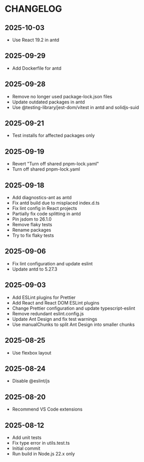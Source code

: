 # CHANGELOG

## 2025-10-03

- Use React 19.2 in antd

## 2025-09-29

- Add Dockerfile for antd

## 2025-09-28

- Remove no longer used package-lock.json files
- Update outdated packages in antd
- Use @testing-library/jest-dom/vitest in antd and solidjs-suid

## 2025-09-21

- Test installs for affected packages only

## 2025-09-19

- Revert "Turn off shared pnpm-lock.yaml"
- Turn off shared pnpm-lock.yaml

## 2025-09-18

- Add diagnostics-ant as antd
- Fix antd build due to misplaced index.d.ts
- Fix lint config in React projects
- Partially fix code splitting in antd
- Pin jsdom to 26.1.0
- Remove flaky tests
- Rename packages
- Try to fix flaky tests

## 2025-09-06

- Fix lint configuration and update eslint
- Update antd to 5.27.3

## 2025-09-03

- Add ESLint plugins for Prettier
- Add React and React DOM ESLint plugins
- Change Prettier configuration and update typescript-eslint
- Remove redundant eslint.config.js
- Update Ant Design and fix test warnings
- Use manualChunks to split Ant Design into smaller chunks

## 2025-08-25

- Use flexbox layout

## 2025-08-24

- Disable @eslint/js

## 2025-08-20

- Recommend VS Code extensions

## 2025-08-12

- Add unit tests
- Fix type error in utils.test.ts
- Initial commit
- Run build in Node.js 22.x only
